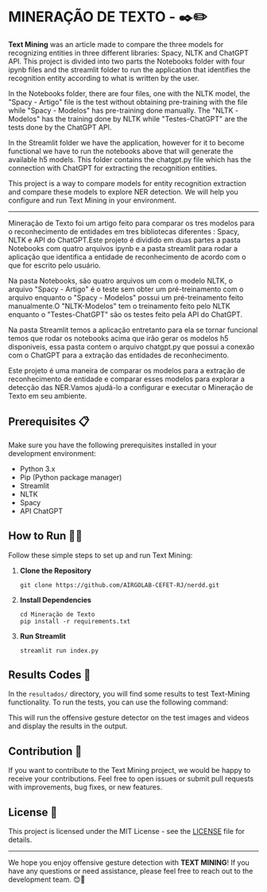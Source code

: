 # MINERAÇÃO DE TEXTO - ✒️✏️

**Text Mining** was an article made to compare the three models for recognizing entities in three different libraries: Spacy, NLTK and ChatGPT API. This project is divided into two parts the Notebooks folder with four ipynb files and the streamlit folder to run the application that identifies the recognition entity according to what is written by the user.

In the Notebooks folder, there are four files, one with the NLTK model, the "Spacy - Artigo" file is the test without obtaining pre-training with the file while "Spacy - Modelos" has pre-training done manually. The "NLTK -Modelos" has the training done by NLTK while "Testes-ChatGPT" are the tests done by the ChatGPT API.

In the Streamlit folder we have the application, however for it to become functional we have to run the notebooks above that will generate the available h5 models. This folder contains the chatgpt.py file which has the connection with ChatGPT for extracting the recognition entities.

This project is a way to compare models for entity recognition extraction and compare these models to explore NER detection. We will help you configure and run Text Mining in your environment.

------------------------------------------------------------------------------

Mineração de Texto foi um artigo feito para comparar os tres modelos para o reconhecimento de entidades em tres bibliotecas diferentes : Spacy, NLTK e API do ChatGPT.Este projeto é dividido em duas partes a pasta Notebooks com quatro arquivos ipynb e a pasta streamlit para rodar a aplicação que identifica a entidade de reconhecimento de acordo com o que for escrito pelo usuário.

Na pasta  Notebooks, são quatro arquivos um com o modelo NLTK, o arquivo "Spacy - Artigo" é o teste sem obter um pré-treinamento com o arquivo enquanto o  "Spacy - Modelos" possui um pré-treinamento feito manualmente.O "NLTK-Modelos" tem o treinamento feito pelo NLTK enquanto o "Testes-ChatGPT" são os testes feito pela API do ChatGPT. 

Na pasta Streamlit temos a aplicação entretanto para ela se tornar funcional temos que rodar os notebooks acima que irão gerar os modelos h5 disponiveis, essa pasta contem o arquivo chatgpt.py que possui a conexão com o ChatGPT para a extração das entidades de reconhecimento.

Este projeto é uma maneira de comparar os modelos para a extração de reconhecimento de entidade e comparar esses modelos para explorar a detecção das NER.Vamos ajudá-lo a configurar e executar o Mineração de Texto em seu ambiente.

## Prerequisites 📋

Make sure you have the following prerequisites installed in your development environment:

- Python 3.x
- Pip (Python package manager)
- Streamlit
- NLTK
- Spacy
- API ChatGPT

## How to Run 🏃‍♀️

Follow these simple steps to set up and run Text Mining:

1. **Clone the Repository**

   ```shell
   git clone https://github.com/AIRGOLAB-CEFET-RJ/nerdd.git
   ```

2. **Install Dependencies**

   ```shell
   cd Mineração de Texto
   pip install -r requirements.txt
   ```

3. **Run Streamlit**


   ```shell
   streamlit run index.py
   ```

## Results Codes 🧪

In the `resultados/` directory, you will find some results to test Text-Mining functionality. To run the tests, you can use the following command:

This will run the offensive gesture detector on the test images and videos and display the results in the output.

## Contribution 🤝

If you want to contribute to the Text Mining project, we would be happy to receive your contributions. Feel free to open issues or submit pull requests with improvements, bug fixes, or new features.

## License 📄

This project is licensed under the MIT License - see the [LICENSE](LICENSE) file for details.

---

We hope you enjoy offensive gesture detection with **TEXT MINING**! If you have any questions or need assistance, please feel free to reach out to the development team. 😊👋
